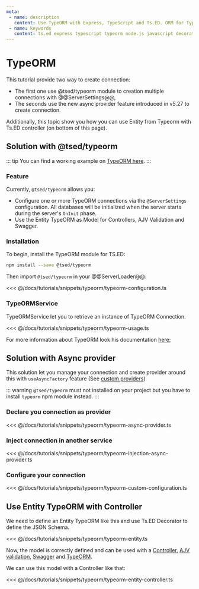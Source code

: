 ```yaml
---
meta:
 - name: description
   content: Use TypeORM with Express, TypeScript and Ts.ED. ORM for TypeScript and JavaScript (ES7, ES6, ES5). Supports MySQL, PostgreSQL, MariaDB, SQLite, MS SQL Server, Oracle, WebSQL databases. Works in NodeJS, Browser, Ionic, Cordova and Electron platforms.
 - name: keywords
   content: ts.ed express typescript typeorm node.js javascript decorators
---
```

# TypeORM <Badge text="beta" type="warn"/> <Badge text="Contributors are welcome" />

<Banner src="https://github.com/typeorm/typeorm/raw/master/resources/logo_big.png" href="https://typeorm.io/" height="128" />

This tutorial provide two way to create connection:

- The first one use @tsed/typeorm module to creation multiple connections with @@ServerSettings@@,
- The seconds use the new async provider feature introduced in v5.27 to create connection.

Additionally, this topic show you how you can use Entity from Typeorm with Ts.ED controller (on bottom of this page).

## Solution with @tsed/typeorm

::: tip
You can find a working example on [TypeORM here](https://github.com/TypedProject/tsed-example-typeorm).
:::

### Feature

Currently, `@tsed/typeorm` allows you:

- Configure one or more TypeORM connections via the `@ServerSettings` configuration. All databases will be initialized when the server starts during the server's `OnInit` phase.
- Use the Entity TypeORM as Model for Controllers, AJV Validation and Swagger.

### Installation

To begin, install the TypeORM module for TS.ED:
```bash
npm install --save @tsed/typeorm
```

Then import `@tsed/typeorm` in your @@ServerLoader@@:

<<< @/docs/tutorials/snippets/typeorm/typeorm-configuration.ts

### TypeORMService

TypeORMService let you to retrieve an instance of TypeORM Connection.

<<< @/docs/tutorials/snippets/typeorm/typeorm-usage.ts

For more information about TypeORM look his documentation [here](https://github.com/typeorm/typeorm);

## Solution with Async provider

This solution let you manage your connection and create provider around this with `useAsyncFactory` feature (See [custom providers](/docs/custom-provider.md)) 

::: warning
`@tsed/typeorm` must not installed on your project but you have to install `typeorm` npm module instead.
:::

### Declare you connection as provider

<<< @/docs/tutorials/snippets/typeorm/typeorm-async-provider.ts

### Inject connection in another service

<<< @/docs/tutorials/snippets/typeorm/typeorm-injection-async-provider.ts

### Configure your connection

<<< @/docs/tutorials/snippets/typeorm/typeorm-custom-configuration.ts

## Use Entity TypeORM with Controller

We need to define an Entity TypeORM like this and use Ts.ED Decorator to define the JSON Schema.

<<< @/docs/tutorials/snippets/typeorm/typeorm-entity.ts

Now, the model is correctly defined and can be used with a [Controller](/docs/controllers.md), [AJV validation](/tutorials/ajv.md),
[Swagger](/tutorials/swagger.md) and [TypeORM](https://github.com/typeorm/typeorm).

We can use this model with a Controller like that:

<<< @/docs/tutorials/snippets/typeorm/typeorm-entity-controller.ts


